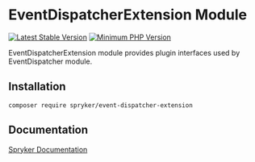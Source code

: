 # EventDispatcherExtension Module
[![Latest Stable Version](https://poser.pugx.org/spryker/event-dispatcher-extension/v/stable.svg)](https://packagist.org/packages/spryker/event-dispatcher-extension)
[![Minimum PHP Version](https://img.shields.io/badge/php-%3E%3D%208.2-8892BF.svg)](https://php.net/)

EventDispatcherExtension module provides plugin interfaces used by EventDispatcher module.

## Installation

```
composer require spryker/event-dispatcher-extension
```

## Documentation

[Spryker Documentation](https://docs.spryker.com)

